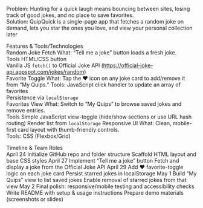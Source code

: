 


Problem: Hunting for a quick laugh means bouncing between sites, losing track of good jokes, and no place to save favorites.  
Solution: QuipQuick is a single-page app that fetches a random joke on demand, lets you star the ones you love, and view your personal collection later

Features & Tools/Technologies  
Random Joke Fetch
What: “Tell me a joke” button loads a fresh joke.  
Tools
HTML/CSS button  
Vanilla JS `fetch()` to Official Joke API (https://official-joke-api.appspot.com/jokes/random)  
Favorite Toggle
What: Tap the ❤️ icon on any joke card to add/remove it from “My Quips.”
Tools:
JavaScript click handler to update an array of favorites  
Persistence via `localStorage`  
Favorites View
What: Switch to “My Quips” to browse saved jokes and remove entries.  
Tools
Simple JavaScript view-toggle (hide/show sections or use URL hash routing)
Render list from `localStorage`
Responsive UI 
What: Clean, mobile-first card layout with thumb-friendly controls.  
Tools: CSS (Flexbox/Grid)


Timeline & Team Roles  
April 24
Initialize GitHub repo and folder structure
Scaffold HTML layout and base CSS styles
April 27
Implement “Tell me a joke” button
Fetch and display a joke from the Official Joke API
April 29
Add ❤️ favorite-toggle logic on each joke card
Persist starred jokes in localStorage
May 1
Build “My Quips” view to list saved jokes
Enable removal of starred jokes from that view
May 2
Final polish: responsive/mobile testing and accessibility checks
Write README with setup & usage instructions
Prepare demo materials (screenshots or slides)


